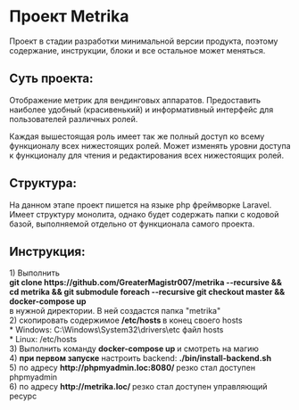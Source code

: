 <h1>Проект Metrika</h1>

Проект в стадии разработки минимальной версии продукта, поэтому содержание, инструкции, блоки и все остальное может меняться.

<h2>Суть проекта:</h2>
Отображение метрик для вендинговых аппаратов.
Предоставить наиболее удобный (красивенький) и информативный интерфейс для пользователей различных ролей.

Каждая вышестоящая роль имеет так же полный доступ ко всему функционалу всех нижестоящих ролей. Может изменять уровни доступа к функционалу для чтения и редактирования всех нижестоящих ролей.

<h2>Структура:</h2>
На данном этапе проект пишется на языке php фреймворке Laravel.
Имеет структуру монолита, однако будет содержать папки с кодовой базой, выполняемой отдельно от функционала самого проекта.

<h2>Инструкция:</h2>
1) Выполнить<br><b>git clone https://github.com/GreaterMagistr007/metrika --recursive && cd metrika && git submodule foreach --recursive git checkout master && docker-compose up</b><br>
   в нужной директории. В ней создастся папка "metrika"<br>
2) скопировать содержимое <b>/etc/hosts </b> в конец своего hosts<br>
   * Windows: C:\Windows\System32\drivers\etc файл hosts<br>
   * Linux: /etc/hosts<br>
3) Выполнить команду <b>docker-compose up </b> и смотреть на магию<br>
4) <b>при первом запуске</b> настроить backend: <b>./bin/install-backend.sh </b><br>
5) по адресу <b>http://phpmyadmin.loc:8080/ </b> резко стал доступен phpmyadmin<br>
6) по адресу <b>http://metrika.loc/ </b> резко стал доступен управляющий ресурс<br>
